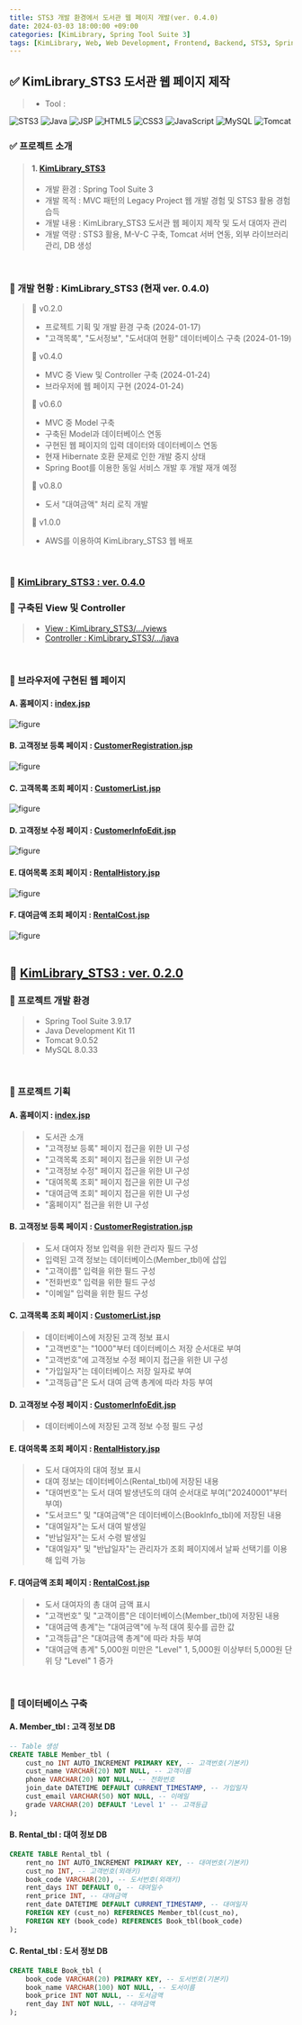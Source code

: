 ```yaml
---
title: STS3 개발 환경에서 도서관 웹 페이지 개발(ver. 0.4.0)
date: 2024-03-03 18:00:00 +09:00
categories: [KimLibrary, Spring Tool Suite 3]
tags: [KimLibrary, Web, Web Development, Frontend, Backend, STS3, Spring Tool Suite 3]
---
```


<!-- 2024-02-22 글 작성 시작; 2024-03-01 페이지 호출 완료 -->
## ✅ KimLibrary_STS3 도서관 웹 페이지 제작
> - Tool :  
<img alt="STS3" src="https://img.shields.io/badge/-STS3-6DB33F?style=flat-square&logo=spring&logoColor=white" />
<img alt="Java" src="https://img.shields.io/badge/-Java-007396?style=flat-square&logo=java&logoColor=white" />
<img alt="JSP" src="https://img.shields.io/badge/-JSP-007396?style=flat-square&logo=java&logoColor=white" />
<img alt="HTML5" src="https://img.shields.io/badge/-HTML5-E34F26?style=flat-square&logo=html5&logoColor=white" />
<img alt="CSS3" src="https://img.shields.io/badge/-CSS3-1572B6?style=flat-square&logo=css3&logoColor=white" />
<img alt="JavaScript" src="https://img.shields.io/badge/-JavaScript-F7DF1E?style=flat-square&logo=javascript&logoColor=black" />
<img alt="MySQL" src="https://img.shields.io/badge/-MySQL-4479A1?style=flat-square&logo=mysql&logoColor=white" />
<img alt="Tomcat" src="https://img.shields.io/badge/-Tomcat-FFD700?style=flat-square&logo=apache-tomcat&logoColor=black" />

<br>

### ✅ 프로젝트 소개
> #### 1. <a href="https://github.com/Kim-src/KimLibrary_STS3">KimLibrary_STS3</a>
> - 개발 환경 : Spring Tool Suite 3
> - 개발 목적 : MVC 패턴의 Legacy Project 웹 개발 경험 및 STS3 활용 경험 습득
> - 개발 내용 : KimLibrary_STS3 도서관 웹 페이지 제작 및 도서 대여자 관리
> - 개발 역량 : STS3 활용, M-V-C 구축, Tomcat 서버 연동, 외부 라이브러리 관리, DB 생성

<br>

### 🚀 개발 현황 : KimLibrary_STS3 (현재 ver. 0.4.0)
> 🎯 v0.2.0  
> - 프로젝트 기획 및 개발 환경 구축 (2024-01-17)  
> - "고객목록", "도서정보", "도서대여 현황" 데이터베이스 구축 (2024-01-19)  
>  
> 🎯 v0.4.0  
> - MVC 중 View 및 Controller 구축 (2024-01-24)  
> - 브라우저에 웹 페이지 구현 (2024-01-24)  
>  
> 🎯 v0.6.0  
> - MVC 중 Model 구축  
> - 구축된 Model과 데이터베이스 연동  
> - 구현된 웹 페이지의 입력 데이터와 데이터베이스 연동  
> - 현재 Hibernate 호환 문제로 인한 개발 중지 상태
> - Spring Boot를 이용한 동일 서비스 개발 후 개발 재개 예정
>  
> 🎯 v0.8.0  
> - 도서 "대여금액" 처리 로직 개발  
>  
> 🎯 v1.0.0  
> - AWS를 이용하여 KimLibrary_STS3 웹 배포  

<br>

### 🔔 <a href="https://github.com/Kim-src/KimLibrary_STS3/tree/main/v0.4.0">KimLibrary_STS3 : ver. 0.4.0</a>
### 📌 구축된 View 및 Controller
> - <a href="https://github.com/Kim-src/KimLibrary_STS3/tree/main/v0.4.0/src/main/webapp/WEB-INF/views">View : KimLibrary_STS3/.../views</a>
> - <a href="https://github.com/Kim-src/KimLibrary_STS3/tree/main/v0.4.0/src/main/java">Controller : KimLibrary_STS3/.../java</a>

<br>

### 📌 브라우저에 구현된 웹 페이지
#### A. 홈페이지 : <a href="https://github.com/Kim-src/KimLibrary_STS3/blob/main/v0.4.0/src/main/webapp/WEB-INF/views/index.jsp">index.jsp</a>
<img src="https://github.com/Kim-src/Images/assets/150884526/ed562fae-f703-49b1-bbff-23bf1ef32b2d" class="img" alt="figure">

#### B. 고객정보 등록 페이지 : <a href="https://github.com/Kim-src/KimLibrary_STS3/blob/main/v0.4.0/src/main/webapp/WEB-INF/views/CustomerRegistration.jsp">CustomerRegistration.jsp</a>
<img src="https://github.com/Kim-src/Images/assets/150884526/4d6ed219-4f8e-4ff5-a262-e62c666c16d5" class="img" alt="figure">

#### C. 고객목록 조회 페이지 : <a href="https://github.com/Kim-src/KimLibrary_STS3/blob/main/v0.4.0/src/main/webapp/WEB-INF/views/CustomerList.jsp">CustomerList.jsp</a>
<img src="https://github.com/Kim-src/Images/assets/150884526/229f33a0-bfe6-4f6c-afb1-fd064498cec5" class="img" alt="figure">

#### D. 고객정보 수정 페이지 : <a href="https://github.com/Kim-src/KimLibrary_STS3/blob/main/v0.4.0/src/main/webapp/WEB-INF/views/CustomerInfoEdit.jsp">CustomerInfoEdit.jsp</a>
<img src="https://github.com/Kim-src/Images/assets/150884526/43dd3c3d-d73a-4378-bfd9-29e30f06ba0f" class="img" alt="figure">

#### E. 대여목록 조회 페이지 : <a href="https://github.com/Kim-src/KimLibrary_STS3/blob/main/v0.4.0/src/main/webapp/WEB-INF/views/RentalHistory.jsp">RentalHistory.jsp</a>
<img src="https://github.com/Kim-src/Images/assets/150884526/c4c0bf64-49c3-419a-9677-01c33e91d499" class="img" alt="figure">

#### F. 대여금액 조회 페이지 : <a href="https://github.com/Kim-src/KimLibrary_STS3/blob/main/v0.4.0/src/main/webapp/WEB-INF/views/RentalCost.jsp">RentalCost.jsp</a>
<img src="https://github.com/Kim-src/Images/assets/150884526/d78535d7-2b5a-47e2-9de7-b49c75438b10" class="img" alt="figure">

<br>
<br>

## 🔔 <a href="https://github.com/Kim-src/KimLibrary_STS3/tree/main/v0.2.0">KimLibrary_STS3 : ver. 0.2.0</a>
### 📌 프로젝트 개발 환경
> - Spring Tool Suite 3.9.17
> - Java Development Kit 11
> - Tomcat 9.0.52
> - MySQL 8.0.33

<br>

### 📌 프로젝트 기획
#### A. 홈페이지 : <a href="https://github.com/Kim-src/KimLibrary_STS3/blob/main/v0.4.0/src/main/webapp/WEB-INF/views/index.jsp">index.jsp</a>
> - 도서관 소개
> - "고객정보 등록" 페이지 접근을 위한 UI 구성
> - "고객목록 조회" 페이지 접근을 위한 UI 구성
> - "고객정보 수정" 페이지 접근을 위한 UI 구성
> - "대여목록 조회" 페이지 접근을 위한 UI 구성
> - "대여금액 조회" 페이지 접근을 위한 UI 구성
> - "홈페이지" 접근을 위한 UI 구성

#### B. 고객정보 등록 페이지 : <a href="https://github.com/Kim-src/KimLibrary_STS3/blob/main/v0.4.0/src/main/webapp/WEB-INF/views/CustomerRegistration.jsp">CustomerRegistration.jsp</a>
> - 도서 대여자 정보 입력을 위한 관리자 필드 구성
> - 입력된 고객 정보는 데이터베이스(Member_tbl)에 삽입
> - "고객이름" 입력을 위한 필드 구성
> - "전화번호" 입력을 위한 필드 구성
> - "이메일" 입력을 위한 필드 구성

#### C. 고객목록 조회 페이지 : <a href="https://github.com/Kim-src/KimLibrary_STS3/blob/main/v0.4.0/src/main/webapp/WEB-INF/views/CustomerList.jsp">CustomerList.jsp</a>
> - 데이터베이스에 저장된 고객 정보 표시
> - "고객번호"는 "1000"부터 데이터베이스 저장 순서대로 부여
> - "고객번호"에 고객정보 수정 페이지 접근을 위한 UI 구성
> - "가입일자"는 데이터베이스 저장 일자로 부여
> - "고객등급"은 도서 대여 금액 총계에 따라 차등 부여

#### D. 고객정보 수정 페이지 : <a href="https://github.com/Kim-src/KimLibrary_STS3/blob/main/v0.4.0/src/main/webapp/WEB-INF/views/CustomerInfoEdit.jsp">CustomerInfoEdit.jsp</a>
> - 데이터베이스에 저장된 고객 정보 수정 필드 구성

#### E. 대여목록 조회 페이지 : <a href="https://github.com/Kim-src/KimLibrary_STS3/blob/main/v0.4.0/src/main/webapp/WEB-INF/views/RentalHistory.jsp">RentalHistory.jsp</a>
> - 도서 대여자의 대여 정보 표시
> - 대여 정보는 데이터베이스(Rental_tbl)에 저장된 내용
> - "대여번호"는 도서 대여 발생년도의 대여 순서대로 부여("20240001"부터 부여)
> - "도서코드" 및 "대여금액"은 데이터베이스(BookInfo_tbl)에 저장된 내용
> - "대여일자"는 도서 대여 발생일
> - "반납일자"는 도서 수령 발생일
> - "대여일자" 및 "반납일자"는 관리자가 조회 페이지에서 날짜 선택기를 이용해 입력 가능

#### F. 대여금액 조회 페이지 : <a href="https://github.com/Kim-src/KimLibrary_STS3/blob/main/v0.4.0/src/main/webapp/WEB-INF/views/RentalCost.jsp">RentalCost.jsp</a>
> - 도서 대여자의 총 대여 금액 표시
> - "고객번호" 및 "고객이름"은 데이터베이스(Member_tbl)에 저장된 내용
> - "대여금액 총계"는 "대여금액"에 누적 대여 횟수를 곱한 값
> - "고객등급"은 "대여금액 총계"에 따라 차등 부여
> - "대여금액 총계" 5,000원 미만은 "Level" 1, 5,000원 이상부터 5,000원 단위 당 "Level" 1 증가

<br>

### 📌 데이터베이스 구축
#### A. Member_tbl : 고객 정보 DB
``` sql
-- Table 생성
CREATE TABLE Member_tbl (
    cust_no INT AUTO_INCREMENT PRIMARY KEY, -- 고객번호(기본키)
    cust_name VARCHAR(20) NOT NULL, -- 고객이름
    phone VARCHAR(20) NOT NULL, -- 전화번호
    join_date DATETIME DEFAULT CURRENT_TIMESTAMP, -- 가입일자
    cust_email VARCHAR(50) NOT NULL, -- 이메일
    grade VARCHAR(20) DEFAULT 'Level 1' -- 고객등급
);
```

#### B. Rental_tbl : 대여 정보 DB
``` sql
CREATE TABLE Rental_tbl (
    rent_no INT AUTO_INCREMENT PRIMARY KEY, -- 대여번호(기본키)
    cust_no INT, -- 고객번호(외래키)
    book_code VARCHAR(20), -- 도서번호(외래키)
    rent_days INT DEFAULT 0, -- 대여일수
    rent_price INT, -- 대여금액
    rent_date DATETIME DEFAULT CURRENT_TIMESTAMP, -- 대여일자
    FOREIGN KEY (cust_no) REFERENCES Member_tbl(cust_no),
    FOREIGN KEY (book_code) REFERENCES Book_tbl(book_code)
);
```

#### C. Rental_tbl : 도서 정보 DB
``` sql
CREATE TABLE Book_tbl (
    book_code VARCHAR(20) PRIMARY KEY, -- 도서번호(기본키)
    book_name VARCHAR(100) NOT NULL, -- 도서이름
    book_price INT NOT NULL, -- 도서금액
    rent_day INT NOT NULL, -- 대여금액
);
```

<br>
<br>
<br>
